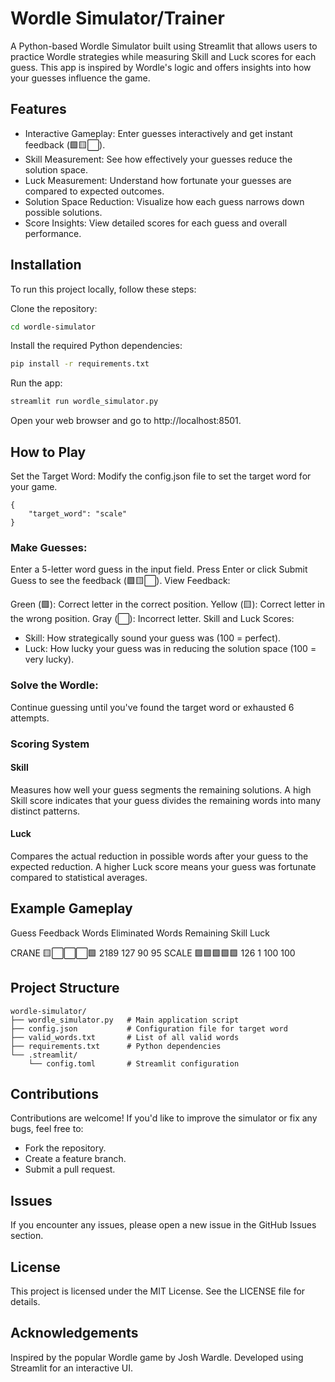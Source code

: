 # Wordle Simulator/Trainer

A Python-based Wordle Simulator built using Streamlit that allows users to practice Wordle strategies while measuring Skill and Luck scores for each guess. This app is inspired by Wordle's logic and offers insights into how your guesses influence the game.

## Features
- Interactive Gameplay: Enter guesses interactively and get instant feedback (🟩🟨⬜).
- Skill Measurement: See how effectively your guesses reduce the solution space.
- Luck Measurement: Understand how fortunate your guesses are compared to expected outcomes.
- Solution Space Reduction: Visualize how each guess narrows down possible solutions.
- Score Insights: View detailed scores for each guess and overall performance.

## Installation
To run this project locally, follow these steps:

Clone the repository:

```bash git clone https://github.com/your-username/wordle-simulator.git
cd wordle-simulator
```

Install the required Python dependencies:

```bash
pip install -r requirements.txt
```

Run the app:

```bash
streamlit run wordle_simulator.py
```

Open your web browser and go to http://localhost:8501.

## How to Play

Set the Target Word: Modify the config.json file to set the target word for your game.

```
{
    "target_word": "scale"
}
```

### Make Guesses:

Enter a 5-letter word guess in the input field.
Press Enter or click Submit Guess to see the feedback (🟩🟨⬜).
View Feedback:

Green (🟩): Correct letter in the correct position.
Yellow (🟨): Correct letter in the wrong position.
Gray (⬜): Incorrect letter.
Skill and Luck Scores:

- Skill: How strategically sound your guess was (100 = perfect).
- Luck: How lucky your guess was in reducing the solution space (100 = very lucky).

### Solve the Wordle:

Continue guessing until you've found the target word or exhausted 6 attempts.

### Scoring System

#### Skill
Measures how well your guess segments the remaining solutions. A high Skill score indicates that your guess divides the remaining words into many distinct patterns.

#### Luck
Compares the actual reduction in possible words after your guess to the expected reduction. A higher Luck score means your guess was fortunate compared to statistical averages.

## Example Gameplay
Guess	Feedback	    Words Eliminated	Words Remaining	Skill	Luck

CRANE	🟨⬜⬜⬜🟩	2189	            127	            90	    95
SCALE	🟩🟩🟩🟩🟩	126	                1	            100	    100

## Project Structure

```
wordle-simulator/
├── wordle_simulator.py   # Main application script
├── config.json           # Configuration file for target word
├── valid_words.txt       # List of all valid words
├── requirements.txt      # Python dependencies
└── .streamlit/
    └── config.toml       # Streamlit configuration
```

## Contributions
Contributions are welcome! If you'd like to improve the simulator or fix any bugs, feel free to:

- Fork the repository.
- Create a feature branch.
- Submit a pull request.

## Issues
If you encounter any issues, please open a new issue in the GitHub Issues section.

## License
This project is licensed under the MIT License. See the LICENSE file for details.

## Acknowledgements
Inspired by the popular Wordle game by Josh Wardle.
Developed using Streamlit for an interactive UI.
